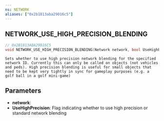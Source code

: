 ```yaml
---
ns: NETWORK
aliases: ["0x2b1813aba29016c5"]
---
```

## NETWORK_USE_HIGH_PRECISION_BLENDING

```c
// 0x2B1813ABA29016C5
void NETWORK_USE_HIGH_PRECISION_BLENDING(Network network, bool UseHighPrecision);
```

```
Sets whether to use high precision network blending for the specified network ID. Currently this can only be called on objects (not vehicles and peds). High precision blending is useful for small objects that need to be kept very tightly in sync for gameplay purposes (e.g. a golf ball in a golf mini-game)
```

## Parameters
* **network**: 
* **UseHighPrecision**: Flag indicating whether to use high precision or standard network blending
